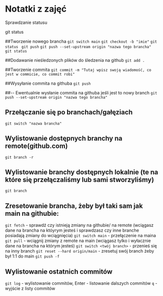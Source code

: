 # Notatki z zajęć
Sprawdzanie statusu

git status

##Tworzenie nowego brancha 
`git switch main` 
`git checkout -b "imie"` 
`git status `
`git push` 
`git push --set-upstream origin "nazwa tego brancha"` 
`git status `


##Dodawanie nieśledzonych plików do śledzenia  na github 
`git add .` 

##Tworzenie commita
`git commit -m "Tutaj wpisz swoją wiadomość, co jest w commicie, co commit robi"` 

##Wysyłanie commita na githuba 
`git push` 

##-- Ewentualnie wysłanie commita na githuba jeśli jest to nowy branch 
`git push --set-upstream origin "nazwa tego brancha"` 

## Przełączanie się po branchach/gałęziach
`git switch "nazwa brancha"`

## Wylistowanie dostępnych branchy na remote(github.com)
`git branch -r` 

## Wylistowanie branchy dostępnych lokalnie (te na które się przełączaliśmy lub sami stworzyliśmy)
`git branch`

## Zresetowanie brancha, żeby był taki sam jak main na githubie:
`git fetch` - sprawdź czy istnieją zmiany na githubie/ na remote (wciągasz dane na brancha na któyrym jesteś i sprawdzasz czy inne branche posiadają zmiany do wciągnięcia)
`git switch main` - przełączenie na maina
`git pull` - wciągnij zmiany z remote na main (wciągasz tylko i wyłacznie dane na brancha na którym jesteś)
`git switch <twój branch>` - przenieś się na inny branch 
`git reset --hard origin/main` - zresetuj swój branch żeby był 1:1 do main
`git push -f` 

## Wylistowanie ostatnich commitów
`git log` - wylistowanie commitów, 
Enter - listowanie dalszych commitów
`q` - wyjście z listy commitów



